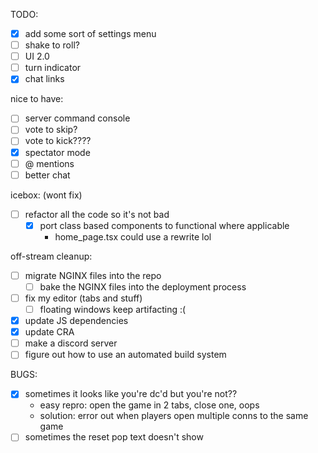 TODO:
- [x] add some sort of settings menu
- [ ] shake to roll?
- [ ] UI 2.0
- [ ] turn indicator
- [x] chat links

nice to have:
- [ ] server command console
- [ ] vote to skip?
- [ ] vote to kick????
- [x] spectator mode
- [ ] @ mentions
- [ ] better chat

icebox: (wont fix)
- [ ] refactor all the code so it's not bad
    - [x] port class based components to functional where applicable
        - home_page.tsx could use a rewrite lol

off-stream cleanup:
- [ ] migrate NGINX files into the repo
  - [ ] bake the NGINX files into the deployment process
- [ ] fix my editor (tabs and stuff)
    - [ ] floating windows keep artifacting :(
- [x] update JS dependencies
- [x] update CRA
- [ ] make a discord server
- [ ] figure out how to use an automated build system

BUGS:
- [x] sometimes it looks like you're dc'd but you're not??
    - easy repro: open the game in 2 tabs, close one, oops
    - solution: error out when players open multiple conns to the same game
- [ ] sometimes the reset pop text doesn't show
